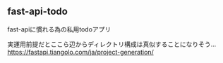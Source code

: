 ## fast-api-todo
fast-apiに慣れる為の私用todoアプリ

実運用前提だとここら辺からディレクトリ構成は真似することになりそう...
https://fastapi.tiangolo.com/ja/project-generation/

